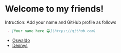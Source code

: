 # Welcome to my friends!

Intruction:  Add your name and GitHub profile as follows
```markdown
 - [Your name here 😀](https://github.com)
```

- [Oswaldo](https://github.com/dev-oswld)
- [Dennys](https://github.com/DennysGa22)

<!-- It is a secret line. Oswald TC - February 23th 2023 -->